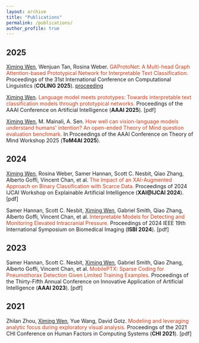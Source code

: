 ```yaml
---
layout: archive
title: "Publications"
permalink: /publications/
author_profile: true
---
```



## 2025
<u>Ximing Wen</u>, Wenjuan Tan, Rosina Weber. <span style="color: #c73e1d;">GAProtoNet: A Multi-head Graph Attention-based Prototypical Network for Interpretable Text Classification.</span> Proceedings of the 31st International Conference on Computational Linguistics (**COLING 2025**). [proceeding](https://dl.acm.org/doi/abs/10.1145/3411764.3445674)

<u>Ximing Wen</u>. <span style="color: #c73e1d;">Language model meets prototypes: Towards interpretable text classification models through prototypical networks.</span> Proceedings of the AAAI Conference on Artificial Intelligence (**AAAI 2025**). [pdf]

<u>Ximing Wen</u>, M. Mainali, A. Sen. <span style="color: #c73e1d;">How well can vision-language models understand humans' intention? An open-ended Theory of Mind question evaluation benchmark.</span> In Proceedings of the AAAI Conference on Theory of Mind Workshop 2025 (**ToM4AI 2025**).

## 2024

<u>Ximing Wen</u>, Rosina Weber, Samer Hannan, Scott C. Nesbit, Qiao Zhang, Alberto Goffi, Vincent Chan, et al. <span style="color: #c73e1d;">The Impact of an XAI-Augmented Approach on Binary Classification with Scarce Data.</span> Proceedings of 2024 IJCAI Workshop on Explainable Artificial Intelligence (**XAI@IJCAI 2024**). [pdf]

Samer Hannan, Scott C. Nesbit, <u>Ximing Wen</u>, Gabriel Smith, Qiao Zhang, Alberto Goffi, Vincent Chan, et al. <span style="color: #c73e1d;">Interpretable Models for Detecting and Monitoring Elevated Intracranial Pressure.</span> Proceedings of 2024 IEEE 19th International Symposium on Biomedical Imaging (**ISBI 2024**). [pdf]

## 2023

Samer Hannan, Scott C. Nesbit, <u>Ximing Wen</u>, Gabriel Smith, Qiao Zhang, Alberto Goffi, Vincent Chan, et al. <span style="color: #c73e1d;">MobilePTX: Sparse Coding for Pneumothorax Detection Given Limited Training Examples.</span> Proceedings of the Thirty-Fifth Annual Conference on Innovative Application of Artificial Intelligence (**AAAI 2023**). [pdf]

## 2021

Zhilan Zhou, <u>Ximing Wen</u>, Yue Wang, David Gotz. <span style="color: #c73e1d;">Modeling and leveraging analytic focus during exploratory visual analysis.</span> Proceedings of the 2021 CHI Conference on Human Factors in Computing Systems (**CHI 2021**). [pdf]

